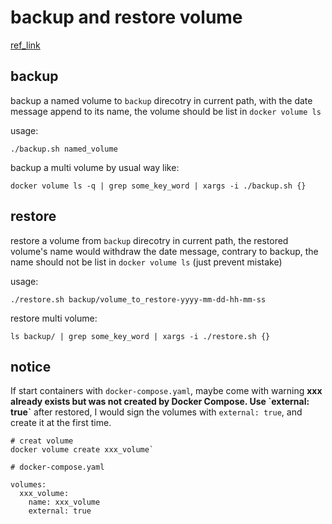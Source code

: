 # backup and restore volume

[ref_link](https://docs.docker.com/storage/volumes/#backup-restore-or-migrate-data-volumes)

## backup

backup a named volume to `backup` direcotry in current path, with the date message append to its name, the volume should be list in `docker volume ls`

usage:

`./backup.sh named_volume`

backup a multi volume by usual way like:

`docker volume ls -q | grep some_key_word | xargs -i ./backup.sh {}`


## restore

restore a volume from `backup` direcotry in current path, the restored volume's name would withdraw the date message, contrary to backup, the name should not be list in `docker volume ls` (just prevent mistake)

usage:

`./restore.sh backup/volume_to_restore-yyyy-mm-dd-hh-mm-ss`

restore multi volume:

`ls backup/ | grep some_key_word | xargs -i ./restore.sh {}`

## notice



If start containers with `docker-compose.yaml`, maybe come with warning **xxx already exists but was not created by Docker Compose. Use \`external: true\`** after restored, I would sign the volumes with `external: true`, and create it at the first time.

```
# creat volume
docker volume create xxx_volume`
```

```
# docker-compose.yaml

volumes:
  xxx_volume:
    name: xxx_volume
    external: true
```
